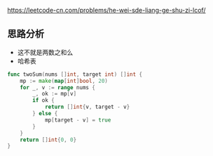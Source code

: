 https://leetcode-cn.com/problems/he-wei-sde-liang-ge-shu-zi-lcof/

## 思路分析
- 这不就是两数之和么
- 哈希表
```go
func twoSum(nums []int, target int) []int {
    mp := make(map[int]bool, 20)
    for _, v := range nums {
        _, ok := mp[v]
        if ok {
            return []int{v, target - v}
        } else {
            mp[target - v] = true
        }
    }
    return []int{0, 0}
}
```